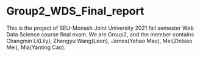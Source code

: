 # Group2_WDS_Final_report
This is the project of SEU-Monash Joint University 2021 fall semester Web Data Science course final exam.
We are Group2, and the member contains Changmin Li(Lily), Zhengyu Wang(Leon), James(Yehao Mao), Mei(Zhibiao Mei), Mia(Yanting Cao).
